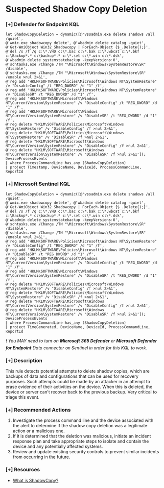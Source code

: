 # Suspected Shadow Copy Deletion

### [+] Defender for Endpoint KQL
```
let ShadowCopyDeletion = dynamic([@'vssadmin.exe delete shadows /all /quiet', 
@'wmic.exe shadowcopy delete', @'wbadmin delete catalog -quiet', 
@'Get-WmiObject Win32_Shadowcopy | ForEach-Object {$_.Delete();}',
@'del /s /f /q c:\*.VHD c:\*.bac c:\*.bak c:\*.wbcat c:\*.bkf c:\Backup*.* c:\backup*.* c:\*.set c:\*.win c:\*.dsk', 
@'wbadmin delete systemstatebackup -keepVersions:0', 
@'schtasks.exe /Change /TN "\Microsoft\Windows\SystemRestore\SR" /disable', 
@'schtasks.exe /Change /TN "\Microsoft\Windows\SystemRestore\SR" /enable >nul 2>&1', 
@'reg add "HKLM\SOFTWARE\Policies\Microsoft\Windows NT\SystemRestore" /v "DisableConfig" /t "REG_DWORD" /d "1" /f', 
@'reg add "HKLM\SOFTWARE\Policies\Microsoft\Windows NT\SystemRestore" /v "DisableSR" /t "REG_DWORD" /d "1" /f', 
@'reg add "HKLM\SOFTWARE\Microsoft\Windows NT\CurrentVersion\SystemRestore" /v "DisableConfig" /t "REG_DWORD" /d "1" /f', 
@'reg add "HKLM\SOFTWARE\Microsoft\Windows NT\CurrentVersion\SystemRestore" /v "DisableSR" /t "REG_DWORD" /d "1" /f', 
@'reg delete "HKLM\SOFTWARE\Policies\Microsoft\Windows NT\SystemRestore" /v "DisableConfig" /f >nul 2>&1', 
@'reg delete "HKLM\SOFTWARE\Policies\Microsoft\Windows NT\SystemRestore" /v "DisableSR" /f >nul 2>&1', 
@'reg delete "HKLM\SOFTWARE\Microsoft\Windows NT\CurrentVersion\SystemRestore" /v "DisableConfig" /f >nul 2>&1', 
@'reg delete "HKLM\SOFTWARE\Microsoft\Windows NT\CurrentVersion\SystemRestore" /v "DisableSR" /f >nul 2>&1']);
DeviceProcessEvents
| where ProcessCommandLine has_any (ShadowCopyDeletion)
| project Timestamp, DeviceName, DeviceId, ProcessCommandLine, ReportId
```

### [+] Microsoft Sentinel KQL
```
let ShadowCopyDeletion = dynamic([@'vssadmin.exe delete shadows /all /quiet', 
@'wmic.exe shadowcopy delete', @'wbadmin delete catalog -quiet', 
@'Get-WmiObject Win32_Shadowcopy | ForEach-Object {$_.Delete();}',
@'del /s /f /q c:\*.VHD c:\*.bac c:\*.bak c:\*.wbcat c:\*.bkf c:\Backup*.* c:\backup*.* c:\*.set c:\*.win c:\*.dsk', 
@'wbadmin delete systemstatebackup -keepVersions:0', 
@'schtasks.exe /Change /TN "\Microsoft\Windows\SystemRestore\SR" /disable', 
@'schtasks.exe /Change /TN "\Microsoft\Windows\SystemRestore\SR" /enable >nul 2>&1', 
@'reg add "HKLM\SOFTWARE\Policies\Microsoft\Windows NT\SystemRestore" /v "DisableConfig" /t "REG_DWORD" /d "1" /f', 
@'reg add "HKLM\SOFTWARE\Policies\Microsoft\Windows NT\SystemRestore" /v "DisableSR" /t "REG_DWORD" /d "1" /f', 
@'reg add "HKLM\SOFTWARE\Microsoft\Windows NT\CurrentVersion\SystemRestore" /v "DisableConfig" /t "REG_DWORD" /d "1" /f', 
@'reg add "HKLM\SOFTWARE\Microsoft\Windows NT\CurrentVersion\SystemRestore" /v "DisableSR" /t "REG_DWORD" /d "1" /f', 
@'reg delete "HKLM\SOFTWARE\Policies\Microsoft\Windows NT\SystemRestore" /v "DisableConfig" /f >nul 2>&1', 
@'reg delete "HKLM\SOFTWARE\Policies\Microsoft\Windows NT\SystemRestore" /v "DisableSR" /f >nul 2>&1', 
@'reg delete "HKLM\SOFTWARE\Microsoft\Windows NT\CurrentVersion\SystemRestore" /v "DisableConfig" /f >nul 2>&1', 
@'reg delete "HKLM\SOFTWARE\Microsoft\Windows NT\CurrentVersion\SystemRestore" /v "DisableSR" /f >nul 2>&1']);
DeviceProcessEvents
| where ProcessCommandLine has_any (ShadowCopyDeletion)
| project TimeGenerated, DeviceName, DeviceId, ProcessCommandLine, ReportId
```
:exclamation: *You MAY need to turn on **Microsoft 365 Defender** or **Microsoft Defender for Endpoint** Data connector on Sentinel in order for this KQL to work.*

### [+] Description 
This rule detects potential attempts to delete shadow copies, which are backups of data and configurations that can be used for recovery purposes. Such attempts could be made by an attacker in an attempt to erase evidence of their activities on the device.
When this is deleted, the device or server can't recover back to the previous backup. Very critical to triage this event.

### [+] Recommended Actions
1. Investigate the process command line and the device associated with the alert to determine if the shadow copy deletion was a legitimate action or a malicious one.
2. If it is determined that the deletion was malicious, initiate an incident response plan and take appropriate steps to isolate and contain the device and any potentially affected systems.
3. Review and update existing security controls to prevent similar incidents from occurring in the future.

### [+] Resources
- [What is ShadowCopy?](https://learn.microsoft.com/en-us/windows-server/storage/file-server/volume-shadow-copy-service)
